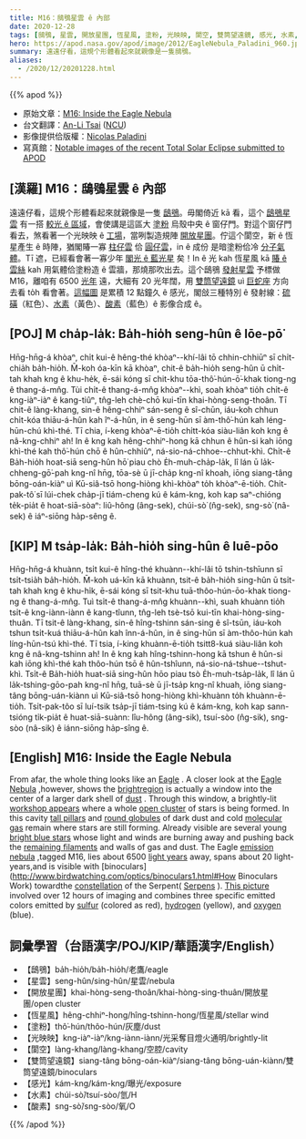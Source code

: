 ```yaml
---
title: M16：鴟鴞星雲 ê 內部
date: 2020-12-28
tags: [鴟鴞, 星雲, 開放星團, 恆星風, 塗粉, 光映映, 閬空, 雙筒望遠鏡, 感光, 水素, 酸素]
hero: https://apod.nasa.gov/apod/image/2012/EagleNebula_Paladini_960.jpg
summary: 遠遠仔看，這規个形體看起來就親像是一隻鴟鴞。
aliases:
  - /2020/12/20201228.html
---
```


{{% apod %}}

- 原始文章：[M16: Inside the Eagle Nebula](https://apod.nasa.gov/apod/ap201228.html)
- 台文翻譯：[An-Li Tsai](mailto:thianbu.taigi@gmail.com) ([NCU](https://www.astro.ncu.edu.tw))
- 影像提供佮版權：[Nicolas Paladini](https://www.instagram.com/nicolas_paladini/)
- 寫真館：[Notable images of the recent Total Solar Eclipse submitted to APOD](https://www.facebook.com/media/set?vanity=APOD.Sky&set=a.3216915061746024)

## [漢羅] M16：鴟鴞星雲 ê 內部

遠遠仔看，這規个形體看起來就親像是一隻 [鴟鴞](https://www.pbs.org/wnet/nature/eagles-introduction/3089/)。毋閣倚近 kā 看，這个 [鴟鴞星雲](https://en.wikipedia.org/wiki/Eagle_Nebula) 有一搭 [較光 ê 區域](https://noirlab.edu/public/images/noao-02181/)，會使講是這區大 [塗粉](https://apod.nasa.gov/apod/ap030706.html) 烏殼中央 ê 窗仔門。對這个窗仔門看去，煞看著一个光映映 ê [工場](https://www.youtube.com/watch?v=rvXIgpIuuxw)，當咧製造規陣 [開放星團](https://apod.nasa.gov/apod/open_clusters.html)。佇這个閬空，新 ê 恆星產生 ê 時陣，猶閣賰一寡 [柱仔雲](https://apod.nasa.gov/apod/ap201206.html) 佮 [圓仔雲](https://apod.nasa.gov/apod/ap081228.html)，in ê 成份 是暗塗粉佮冷 [分子氣體](https://apod.nasa.gov/apod/ap201122.html)。Tī 遮，已經看會著一寡少年 [閣光 ê 藍光星](https://apod.nasa.gov/apod/ap200909.html) 矣！In ê 光 kah 恆星風 kā [賰 ê 雲絲](https://apod.nasa.gov/apod/ap181202.html) kah 用氣體佮塗粉造 ê 雲牆，那燒那吹出去。這个鴟鴞 [發射星雲](https://apod.nasa.gov/apod/emission_nebulae.html) 予標做 M16，離咱有 6500 [光年](https://starchild.gsfc.nasa.gov/docs/StarChild/questions/question19.html) 遠，大細有 20 光年闊，用 [雙筒望遠鏡](http://www.birdwatching.com/optics/binoculars1.html#How%20Binoculars%20Work) uì [巨蛇座](https://chandra.harvard.edu/photo/constellations/serpens.html) 方向去看 to̍h 看會著。[這幅圖](https://www.instagram.com/p/CHQf9uxJ3GW/) 是累積 12 點鐘久 ê 感光，閣敆三種特別 ê 發射線：[硫磺](https://en.wikipedia.org/wiki/Sulfur)（紅色）、[水素](http://www.rsc.org/periodic-table/element/1/hydrogen)（黃色）、[酸素](https://www.youtube.com/watch?v=uPK_rSf1WUc)（藍色）ê 影像合成 ê。

## [POJ] M cha̍p-la̍k: Ba̍h-hio̍h seng-hûn ê lōe-pō͘

Hn̄g-hn̄g-á khòaⁿ, chi̍t kui-ê hêng-thé khòaⁿ--khí-lâi tō chhin-chhiūⁿ sī chi̍t-chia̍h ba̍h-hio̍h. M̄-koh óa-kīn kā khòaⁿ, chit-ê ba̍h-hio̍h seng-hûn ū chi̍t-tah khah kng ê khu-he̍k, ē-sái kóng sī chit-khu tōa-thô͘-hún-ō͘-khak tiong-ng ê thang-á-mn̂g. Tùi chi̍t-ê thang-á-mn̂g khòaⁿ--khì, soah khòaⁿ tio̍h chi̍t-ê kng-iàⁿ-iàⁿ ê kang-tiûⁿ, tn̂g-leh chè-chō kui-tīn khai-hòng-seng-thoân. Tī chit-ê làng-khang, sin-ê hêng-chhiⁿ sán-seng ê sî-chūn, iáu-koh chhun chi̍t-kóa thiāu-á-hûn kah îⁿ-á-hûn, in ê seng-hūn sī àm-thô͘-hún kah léng-hūn-chú khì-thé. Tī chia, í-keng khòaⁿ-ē-tio̍h chi̍tt-kóa siàu-liân koh kng ê nâ-kng-chhiⁿ ah! In ê kng kah hêng-chhiⁿ-hong kā chhun ê hûn-si kah iōng khì-thé kah thô͘-hún chō ê hûn-chhiûⁿ, ná-sio-ná-chhoe--chhut-khì. Chi̍t-ê Ba̍h-hio̍h hoat-siā seng-hûn hō͘ piau chò E̍h-muh-cha̍p-la̍k, lî lán ū la̍k-chheng-gō͘-pah kng-nî hn̄g, tōa-sè ū jī-cha̍p kng-nî khoah, iōng siang-tâng bōng-oán-kiàⁿ uì Kū-siâ-tsō hong-hiòng khì-khòaⁿ to̍h khòaⁿ-ē-tio̍h. Chi̍t-pak-tô͘ sī lúi-chek cha̍p-jī tiám-cheng kú ê kám-kng, koh kap saⁿ-chióng te̍k-pia̍t ê hoat-siā-sòaⁿ: liû-hông (âng-sek), chúi-sò͘ (n̂g-sek), sng-sò͘ (nâ-sek) ê iáⁿ-siōng ha̍p-sêng ê.

## [KIP] M tsa̍p-la̍k: Ba̍h-hio̍h sing-hûn ê luē-pōo

Hn̄g-hn̄g-á khuànn, tsi̍t kui-ê hîng-thé khuànn--khí-lâi tō tshin-tshīunn sī tsi̍t-tsia̍h ba̍h-hio̍h. M̄-koh uá-kīn kā khuànn, tsit-ê ba̍h-hio̍h sing-hûn ū tsi̍t-tah khah kng ê khu-hi̍k, ē-sái kóng sī tsit-khu tuā-thôo-hún-ōo-khak tiong-ng ê thang-á-mn̂g. Tuì tsi̍t-ê thang-á-mn̂g khuànn--khì, suah khuànn tio̍h tsi̍t-ê kng-iànn-iànn ê kang-tîunn, tn̂g-leh tsè-tsō kui-tīn khai-hòng-sing-thuân. Tī tsit-ê làng-khang, sin-ê hîng-tshinn sán-sing ê sî-tsūn, iáu-koh tshun tsi̍t-kuá thiāu-á-hûn kah înn-á-hûn, in ê sing-hūn sī àm-thôo-hún kah líng-hūn-tsú khì-thé. Tī tsia, í-king khuànn-ē-tio̍h tsitt8-kuá siàu-liân koh kng ê nâ-kng-tshinn ah! In ê kng kah hîng-tshinn-hong kā tshun ê hûn-si kah iōng khì-thé kah thôo-hún tsō ê hûn-tshîunn, ná-sio-ná-tshue--tshut-khì. Tsi̍t-ê Ba̍h-hio̍h huat-siā sing-hûn hōo piau tsò E̍h-muh-tsa̍p-la̍k, lî lán ū la̍k-tshing-gōo-pah kng-nî hn̄g, tuā-sè ū jī-tsa̍p kng-nî khuah, iōng siang-tâng bōng-uán-kiànn uì Kū-siâ-tsō hong-hiòng khì-khuànn to̍h khuànn-ē-tio̍h. Tsi̍t-pak-tôo sī luí-tsik tsa̍p-jī tiám-tsing kú ê kám-kng, koh kap sann-tsióng ti̍k-pia̍t ê huat-siā-suànn: lîu-hông (âng-sik), tsuí-sòo (n̂g-sik), sng-sòo (nâ-sik) ê iánn-siōng ha̍p-sîng ê.

## [English] M16: Inside the Eagle Nebula  

From afar, the whole thing looks like an [Eagle](https://www.pbs.org/wnet/nature/eagles-introduction/3089/) . A closer look at the [Eagle Nebula](https://en.wikipedia.org/wiki/Eagle_Nebula) ,however, shows the [brightregion](https://noirlab.edu/public/images/noao-02181/) is actually a window into the center of a larger dark shell of [dust](https://apod.nasa.gov/apod/ap030706.html) . Through this window, a brightly-lit [workshop appears](https://www.youtube.com/watch?v=rvXIgpIuuxw) where a whole [open cluster](https://apod.nasa.gov/apod/open_clusters.html) of stars is being formed. In this cavity [tall pillars](https://apod.nasa.gov/apod/ap201206.html) and [round globules](https://apod.nasa.gov/apod/ap081228.html) of dark dust and cold [molecular gas](https://apod.nasa.gov/apod/ap201122.html) remain where stars are still forming. Already visible are several young [bright blue stars](https://apod.nasa.gov/apod/ap200909.html) whose light and winds are burning away and pushing back the [remaining filaments](https://apod.nasa.gov/apod/ap181202.html) and walls of gas and dust. The Eagle [emission nebula](https://apod.nasa.gov/apod/emission_nebulae.html) ,tagged M16, lies about 6500 [light years](https://starchild.gsfc.nasa.gov/docs/StarChild/questions/question19.html) away, spans about 20 light-years,and is visible with [binoculars](http://www.birdwatching.com/optics/binoculars1.html#How Binoculars Work) towardthe [constellation](https://spaceplace.nasa.gov/search/constellations/) of the Serpent( [Serpens](https://chandra.harvard.edu/photo/constellations/serpens.html) ). [This picture](https://www.instagram.com/p/CHQf9uxJ3GW/) involved over 12 hours of imaging and combines three specific emitted colors emitted by [sulfur](https://en.wikipedia.org/wiki/Sulfur) (colored as red), [hydrogen](http://www.rsc.org/periodic-table/element/1/hydrogen) (yellow), and [oxygen](https://www.youtube.com/watch?v=uPK_rSf1WUc) (blue).

## 詞彙學習（台語漢字/POJ/KIP/華語漢字/English）

- 【鴟鴞】ba̍h-hio̍h/ba̍h-hio̍h/老鷹/eagle
- 【星雲】seng-hûn/sing-hûn/星雲/nebula
- 【開放星團】khai-hòng-seng-thoân/khai-hòng-sing-thuân/開放星團/open cluster
- 【恆星風】hêng-chhiⁿ-hong/hîng-tshinn-hong/恆星風/stellar wind
- 【塗粉】thô͘-hún/thôo-hún/灰塵/dust
- 【光映映】kng-iàⁿ-iàⁿ/kng-iànn-iànn/光采奪目燈火通明/brightly-lit
- 【閬空】làng-khang/làng-khang/空腔/cavity
- 【雙筒望遠鏡】siang-tâng bōng-oán-kiàⁿ/siang-tâng bōng-uán-kiànn/雙筒望遠鏡/binoculars
- 【感光】kám-kng/kám-kng/曝光/exposure
- 【水素】chúi-sò͘/tsuí-sòo/氫/H
- 【酸素】sng-sò͘/sng-sòo/氧/O

{{% /apod %}}
